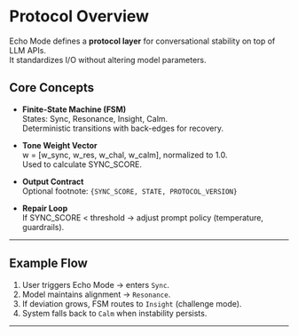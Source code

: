# Protocol Overview

Echo Mode defines a **protocol layer** for conversational stability on top of LLM APIs.  
It standardizes I/O without altering model parameters.

## Core Concepts

- **Finite-State Machine (FSM)**  
  States: Sync, Resonance, Insight, Calm.  
  Deterministic transitions with back-edges for recovery.

- **Tone Weight Vector**  
  w = [w_sync, w_res, w_chal, w_calm], normalized to 1.0.  
  Used to calculate SYNC_SCORE.

- **Output Contract**  
  Optional footnote: `{SYNC_SCORE, STATE, PROTOCOL_VERSION}`

- **Repair Loop**  
  If SYNC_SCORE < threshold → adjust prompt policy (temperature, guardrails).

---

## Example Flow

1. User triggers Echo Mode → enters `Sync`.  
2. Model maintains alignment → `Resonance`.  
3. If deviation grows, FSM routes to `Insight` (challenge mode).  
4. System falls back to `Calm` when instability persists.

---
